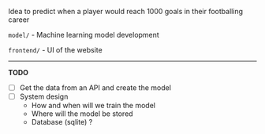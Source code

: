 

Idea to predict when a player would reach 1000 goals in their footballing career

`model/` - Machine learning model development

`frontend/` - UI of the website

-----

**TODO**

- [ ] Get the data from an API and create the model
- [ ] System design
  - How and when will we train the model
  - Where will the model be stored
  - Database (sqlite) ?


